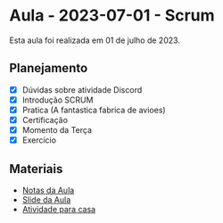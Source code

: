# Aula - 2023-07-01 - Scrum

Esta aula foi realizada em 01 de julho de 2023.

## Planejamento

- [x] Dúvidas sobre atividade Discord
- [x] Introdução SCRUM
- [x] Pratica (A fantastica fabrica de avioes)
- [x] Certificação
- [x] Momento da Terça
- [x] Exercício

## Materiais

- [Notas da Aula](./notas.md)
- [Slide da Aula](./slides.pdf)
- [Atividade para casa](./atividade.md)